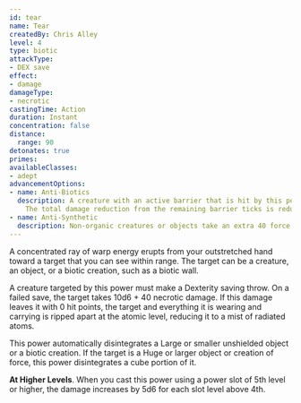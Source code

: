 ```yaml
---
id: tear
name: Tear
createdBy: Chris Alley
level: 4
type: biotic
attackType:
- DEX save
effect:
- damage
damageType:
- necrotic
castingTime: Action
duration: Instant
concentration: false
distance:
  range: 90
detonates: true
primes:
availableClasses:
- adept
advancementOptions:
- name: Anti-Biotics
  description: A creature with an active barrier that is hit by this power must expend all remaining barrier ticks to reduce the damage.
    The total damage reduction from the remaining barrier ticks is reduced by half.
- name: Anti-Synthetic
  description: Non-organic creatures or objects take an extra 40 force damage. This power disintegrates up to a 6m cube of synthetic materials.
---
```

A concentrated ray of warp energy erupts from your outstretched hand toward a target that you can see within range.
The target can be a creature, an object, or a biotic creation, such as a biotic wall.

A creature targeted by this power must make a Dexterity saving throw. On a failed save, the target takes
10d6 + 40 necrotic damage. If this damage leaves it with 0 hit points, the target and everything
it is wearing and carrying is ripped apart at the atomic level, reducing it to a mist of radiated atoms.

This power automatically disintegrates a Large or smaller unshielded object or a biotic creation. If the target is a
Huge or larger object or creation of force, this power disintegrates a <me-distance length="10" adj/> cube portion of it.

__At Higher Levels__. When you cast this power using a power slot of 5th level or higher, the damage increases by 5d6
for each slot level above 4th.

